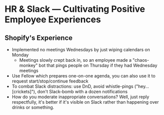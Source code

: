 # HR & Slack — Cultivating Positive Employee Experiences

## Shopify's Experience

- Implemented no meetings Wednesdays by just wiping calendars on Monday
  - Meetings slowly crept back in,
    so an employee made a "chaos-monkey" bot that pings people on Thursday if they had Wednesday meetings
- Use Fellow which prepares one-on-one agenda, you can also use it to request start/stop/continue feedback
- To combat Slack distractions:
  use DnD, avoid whistle-pings ("hey… [crickets]"), don't Slack-bomb with a dozen notifications
- How do you moderate inappropriate conversations?
  Well, just reply respectfully, it's better if it's visible on Slack rather than happening over drinks or something.
